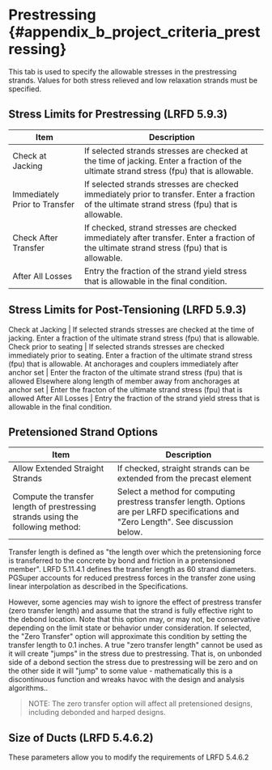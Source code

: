 Prestressing {#appendix_b_project_criteria_prestressing}
==============================================

This tab is used to specify the allowable stresses in the prestressing strands. Values for both stress relieved and low relaxation strands must be specified.


Stress Limits for Prestressing (LRFD 5.9.3)
-------------------------------------------

Item | Description
-----|--------------
Check at Jacking | If selected strands stresses are checked at the time of jacking. Enter a fraction of the ultimate strand stress (fpu) that is allowable.
Immediately Prior to Transfer | If selected strands stresses are checked immediately prior to transfer. Enter a fraction of the ultimate strand stress (fpu) that is allowable.
Check After Transfer | If checked, strand stresses are checked immediately after transfer.  Enter a fraction of the ultimate strand stress (fpu) that is allowable.
After All Losses | Entry the fraction of the strand yield stress that is allowable in the final condition.


Stress Limits for Post-Tensioning (LRFD 5.9.3)
------------------------------------------------
Check at Jacking | If selected strands stresses are checked at the time of jacking. Enter a fraction of the ultimate strand stress (fpu) that is allowable.
Check prior to seating | If selected strands stresses are checked immediately prior to seating. Enter a fraction of the ultimate strand stress (fpu) that is allowable.
At anchorages and couplers immediately after anchor set | Enter the fracton of the ultimate strand stress (fpu) that is allowed
Elsewhere along length of member away from anchorages at anchor set | Enter the fracton of the ultimate strand stress (fpu) that is allowed
After All Losses | Entry the fraction of the strand yield stress that is allowable in the final condition.

Pretensioned Strand Options
---------------------------

Item | Description
----|------------
Allow Extended Straight Strands | If checked, straight strands can be extended from the precast element
Compute the transfer length of prestressing strands using the following method: | Select a method for computing prestress transfer length. Options are per LRFD specifications and "Zero Length". See discussion below.

Transfer length is defined as "the length over which the pretensioning force is transferred to the concrete by bond and friction in  a pretensioned member". LRFD 5.11.4.1 defines the transfer length as 60 strand diameters. PGSuper accounts for reduced prestress forces in the transfer zone using linear interpolation as described in the Specifications.

However, some agencies may wish to ignore the effect of prestress transfer (zero transfer length) and assume that the strand is fully effective right to the debond location. Note that this option may, or may not, be conservative depending on the limit state or behavior under consideration.  If selected, the "Zero Transfer" option will approximate this condition by setting the transfer length to 0.1 inches. A true "zero transfer length" cannot be used as it will create "jumps" in the stress due to prestressing. That is, on unbonded side of a debond section the stress due to prestressing will be zero and on the other side it will "jump" to some value - mathematically this is a discontinuous function and wreaks havoc with the design and analysis algorithms..

> NOTE: The zero transfer option will affect all pretensioned designs, including debonded and harped designs.


Size of Ducts (LRFD 5.4.6.2)
----------------------------
These parameters allow you to modify the requirements of LRFD 5.4.6.2
